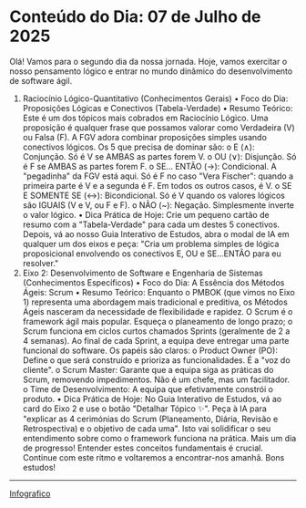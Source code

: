 ﻿# Conteúdo do Dia: 07 de Julho de 2025

Olá! Vamos para o segundo dia da nossa jornada. Hoje, vamos exercitar o nosso pensamento lógico e entrar no mundo dinâmico do desenvolvimento de software ágil.
1. Raciocínio Lógico-Quantitativo (Conhecimentos Gerais)
•	Foco do Dia: Proposições Lógicas e Conectivos (Tabela-Verdade)
•	Resumo Teórico: Este é um dos tópicos mais cobrados em Raciocínio Lógico. Uma proposição é qualquer frase que possamos valorar como Verdadeira (V) ou Falsa (F). A FGV adora combinar proposições simples usando conectivos lógicos. Os 5 que precisa de dominar são:
o	E (∧): Conjunção. Só é V se AMBAS as partes forem V.
o	OU (∨): Disjunção. Só é F se AMBAS as partes forem F.
o	SE... ENTÃO (→): Condicional. A "pegadinha" da FGV está aqui. Só é F no caso "Vera Fischer": quando a primeira parte é V e a segunda é F. Em todos os outros casos, é V.
o	SE E SOMENTE SE (↔): Bicondicional. Só é V quando os valores lógicos são IGUAIS (V e V, ou F e F).
o	NÃO (~): Negação. Simplesmente inverte o valor lógico.
•	Dica Prática de Hoje: Crie um pequeno cartão de resumo com a "Tabela-Verdade" para cada um destes 5 conectivos. Depois, vá ao nosso Guia Interativo de Estudos, abra o modal de IA em qualquer um dos eixos e peça: "Cria um problema simples de lógica proposicional envolvendo os conectivos E, OU e SE...ENTÃO para eu resolver."
2. Eixo 2: Desenvolvimento de Software e Engenharia de Sistemas (Conhecimentos Específicos)
•	Foco do Dia: A Essência dos Métodos Ágeis: Scrum
•	Resumo Teórico: Enquanto o PMBOK (que vimos no Eixo 1) representa uma abordagem mais tradicional e preditiva, os Métodos Ágeis nasceram da necessidade de flexibilidade e rapidez. O Scrum é o framework ágil mais popular. Esqueça o planeamento de longo prazo; o Scrum funciona em ciclos curtos chamados Sprints (geralmente de 2 a 4 semanas). Ao final de cada Sprint, a equipa deve entregar uma parte funcional do software. Os papéis são claros:
o	Product Owner (PO): Define o que será construído e prioriza as funcionalidades. É a "voz do cliente".
o	Scrum Master: Garante que a equipa siga as práticas do Scrum, removendo impedimentos. Não é um chefe, mas um facilitador.
o	Time de Desenvolvimento: A equipa que efetivamente constrói o produto.
•	Dica Prática de Hoje: No Guia Interativo de Estudos, vá ao card do Eixo 2 e use o botão "Detalhar Tópico ✨". Peça à IA para "explicar as 4 cerimónias do Scrum (Planeamento, Diária, Revisão e Retrospectiva) e o objetivo de cada uma". Isto vai solidificar o seu entendimento sobre como o framework funciona na prática.
Mais um dia de progresso! Entender estes conceitos fundamentais é crucial. Continue com este ritmo e voltaremos a encontrar-nos amanhã.
Bons estudos!

---

[Infografico](https://g.co/gemini/share/3517e2cb21a3)<br>